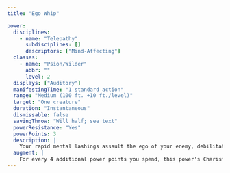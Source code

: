 ```yaml
---
title: "Ego Whip"

power:
  disciplines:
    - name: "Telepathy"
      subdisciplines: []
      descriptors: ["Mind-Affecting"]
  classes:
    - name: "Psion/Wilder"
      abbr: ""
      level: 2
  displays: ["Auditory"]
  manifestingTime: "1 standard action"
  range: "Medium (100 ft. +10 ft./level)"
  target: "One creature"
  duration: "Instantaneous"
  dismissable: false
  savingThrow: "Will half; see text"
  powerResistance: "Yes"
  powerPoints: 3
  description: |
    Your rapid mental lashings assault the ego of your enemy, debilitating its confidence. The target takes 1d4 points of Charisma damage, or half that amount (minimum 1 point) on a successful save. A target that fails its save is also dazed for 1 round.
  augment: |
    For every 4 additional power points you spend, this power's Charisma damage increases by 1d4 points and its save DC increases by 2.
---
```

